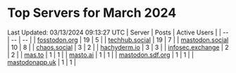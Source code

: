 # Top Servers for March 2024
Last Updated: 03/13/2024 09:13:27 UTC
| Server | Posts | Active Users |
| -- | -- | -- |
| [fosstodon.org](https://fosstodon.org/tags/PowerShell) | 19 | 5 |
| [techhub.social](https://techhub.social/tags/PowerShell) | 19 | 7 |
| [mastodon.social](https://mastodon.social/tags/PowerShell) | 10 | 8 |
| [chaos.social](https://chaos.social/tags/PowerShell) | 3 | 2 |
| [hachyderm.io](https://hachyderm.io/tags/PowerShell) | 3 | 3 |
| [infosec.exchange](https://infosec.exchange/tags/PowerShell) | 2 | 2 |
| [mas.to](https://mas.to/tags/PowerShell) | 1 | 1 |
| [masto.ai](https://masto.ai/tags/PowerShell) | 1 | 1 |
| [mastodon.sdf.org](https://mastodon.sdf.org/tags/PowerShell) | 1 | 1 |
| [mastodonapp.uk](https://mastodonapp.uk/tags/PowerShell) | 1 | 1 |
